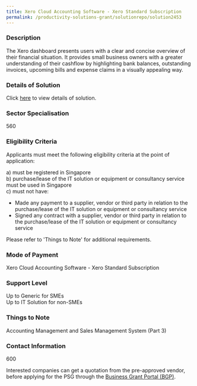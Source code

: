 ```yaml
---
title: Xero Cloud Accounting Software - Xero Standard Subscription
permalink: /productivity-solutions-grant/solutionrepo/solution2453
---
```


### Description

The Xero dashboard presents users with a clear and concise overview of their financial situation. It provides small business owners with a greater understanding of their cashflow by highlighting bank balances, outstanding invoices, upcoming bills and expense claims in a visually appealing way.

### Details of Solution

Click <a href='Assembly Works Pte. Ltd.' target='_blank' rel='noopener'>here</a> to view details of solution.

### Sector Specialisation

 560 

### Eligibility Criteria

Applicants must meet the following eligibility criteria at the point of application:

a) must be registered in Singapore <br>
b) purchase/lease of the IT solution or equipment or consultancy service must be used in Singapore <br>
c) must not have:
- Made any payment to a supplier, vendor or third party in relation to the purchase/lease of the IT solution or equipment or consultancy service
- Signed any contract with a supplier, vendor or third party in relation to the purchase/lease of the IT solution or equipment or consultancy service

Please refer to 'Things to Note' for additional requirements.

### Mode of Payment
Xero Cloud Accounting Software - Xero Standard Subscription

### Support Level
Up to Generic for SMEs <br>
Up to IT Solution for non-SMEs

### Things to Note
Accounting Management and Sales Management System (Part 3)

### Contact Information
600

Interested companies can get a quotation from the pre-approved vendor, before applying for the PSG through the <a target='_blank' rel='noopener' href='https://www.businessgrants.gov.sg/'>Business Grant Portal (BGP)</a>.
